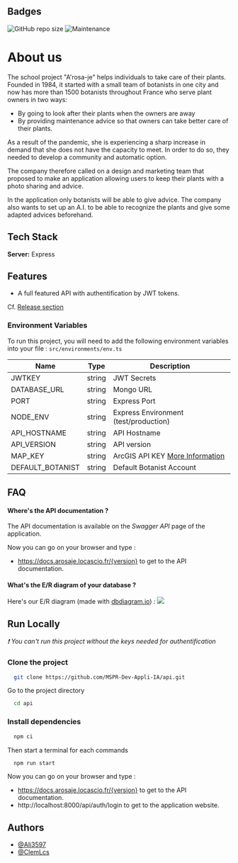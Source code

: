 
## Badges

[//]: # ([![MIT License]&#40;https://img.shields.io/apm/l/atomic-design-ui.svg?&#41;]&#40;https://github.com/tterb/atomic-design-ui/blob/master/LICENSEs&#41;)

[//]: # ([![CodeFactor]&#40;https://www.codefactor.io/repository/github/l-clem/bidgames/badge&#41;]&#40;https://www.codefactor.io/repository/github/l-clem/bidgames&#41;)
![GitHub repo size](https://img.shields.io/github/repo-size/MSPR-Dev-Appli-IA/api)
![Maintenance](https://img.shields.io/maintenance/yes/2023)
# About us

The school project "A'rosa-je" helps individuals to take care of their plants. Founded in 1984, it started with a small team of botanists in one city and now has more than 1500 botanists throughout France who serve plant owners in two ways:

- By going to look after their plants when the owners are away
- By providing maintenance advice so that owners can take better care of their plants.

As a result of the pandemic, she is experiencing a sharp increase in demand that she does not have the capacity to meet. In order to do so, they needed to develop a community and automatic option.

The company therefore called on a design and marketing team that proposed to make an application allowing users to keep their plants with a photo sharing and advice.

In the application only botanists will be able to give advice. The company also wants to set up an A.I. to be able to recognize the plants and give some adapted advices beforehand.


## Tech Stack

**Server:** Express


## Features

- A full featured API with authentification by JWT tokens.

Cf. [Release section](https://github.com/MSPR-Dev-Appli-IA/api/releases)

### Environment Variables

To run this project, you will need to add the following environment variables into your file : `src/environments/env.ts`

| Name             | Type   | Description                                                                                                                 |
|------------------|--------|-----------------------------------------------------------------------------------------------------------------------------|
| JWTKEY           | string | JWT Secrets                                                                                                                 |
| DATABASE_URL     | string | Mongo URL                                                                                                                   |
| PORT             | string | Express Port                                                                                                                |
| NODE_ENV         | string | Express Environment (test/production)                                                                                       |
| API_HOSTNAME     | string | API Hostname                                                                                                                |
| API_VERSION      | string | API version                                                                                                                 |
| MAP_KEY          | string | ArcGIS API KEY [More Information](https://developers.arcgis.com/documentation/mapping-apis-and-services/security/api-keys/) |
| DEFAULT_BOTANIST | string | Default Botanist Account                                                                                                    |


## FAQ

#### Where's the API documentation ?

The API documentation is available on the *Swagger API* page of the application.

Now you can go on your browser and type :
- https://docs.arosaje.locascio.fr/{version} to get to the API documentation.

#### What's the E/R diagram of your database ?

Here's our E/R diagram (made with [dbdiagram.io](https://dbdiagram.io/home)) :
![](https://i.ibb.co/TRtg1RP/image.png)


## Run Locally
*❗ You can't run this project without the keys needed for authentification*

### Clone the project

```bash
  git clone https://github.com/MSPR-Dev-Appli-IA/api.git
```

Go to the project directory

```bash
  cd api
```

### Install dependencies 

```bash
  npm ci
```

Then start a terminal for each commands

```bash
  npm run start
```

Now you can go on your browser and type :
- https://docs.arosaje.locascio.fr/{version} to get to the API documentation.
- http://localhost:8000/api/auth/login to get to the application website.

## Authors
- [@Ali3597](https://github.com/Ali3597)
- [@ClemLcs](https://github.com/ClemLcs)


